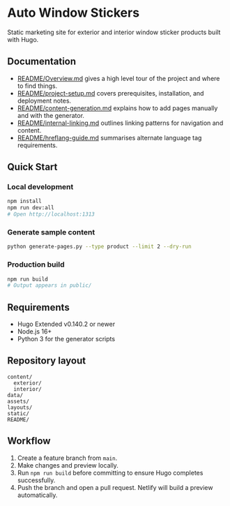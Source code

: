 # Auto Window Stickers

Static marketing site for exterior and interior window sticker products built with Hugo.

## Documentation
- [README/Overview.md](README/Overview.md) gives a high level tour of the project and where to find things.
- [README/project-setup.md](README/project-setup.md) covers prerequisites, installation, and deployment notes.
- [README/content-generation.md](README/content-generation.md) explains how to add pages manually and with the generator.
- [README/internal-linking.md](README/internal-linking.md) outlines linking patterns for navigation and content.
- [README/hreflang-guide.md](README/hreflang-guide.md) summarises alternate language tag requirements.

## Quick Start

### Local development
```bash
npm install
npm run dev:all
# Open http://localhost:1313
```

### Generate sample content
```bash
python generate-pages.py --type product --limit 2 --dry-run
```

### Production build
```bash
npm run build
# Output appears in public/
```

## Requirements
- Hugo Extended v0.140.2 or newer
- Node.js 16+
- Python 3 for the generator scripts

## Repository layout
```
content/
  exterior/
  interior/
data/
assets/
layouts/
static/
README/
```

## Workflow
1. Create a feature branch from `main`.
2. Make changes and preview locally.
3. Run `npm run build` before committing to ensure Hugo completes successfully.
4. Push the branch and open a pull request. Netlify will build a preview automatically.
